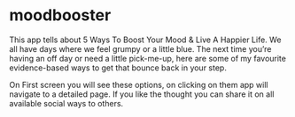 # moodbooster
This app tells about 5 Ways To Boost Your Mood &amp; Live A Happier Life. We all have days where we feel grumpy or a little blue. The next time you’re having an off day or need a little pick-me-up, here are some of my favourite evidence-based ways to get that bounce back in your step.

On First screen you will see these options, on clicking on them app will navigate to a detailed page.
If you like the thought you can share it on all available social ways to others.
